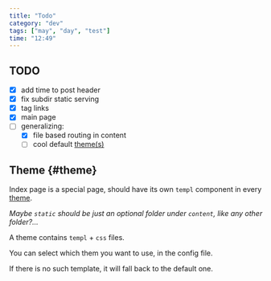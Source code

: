 ```yaml
---
title: "Todo"
category: "dev"
tags: ["may", "day", "test"]
time: "12:49"
---
```


## TODO

- [x] add time to post header
- [x] fix subdir static serving
- [x] tag links
- [x] main page
- [ ] generalizing:
  - [x] file based routing in content
  - [ ] cool default [theme(s)](#theme)

## Theme {#theme}

Index page is a special page, should have its own `templ` component in every
[theme](#theme).

_Maybe `static` should be just an optional folder under `content`, like any
other folder?..._

A theme contains `templ` + `css` files.

You can select which them you want to use, in the config file.

If there is no such template, it will fall back to the default one.
